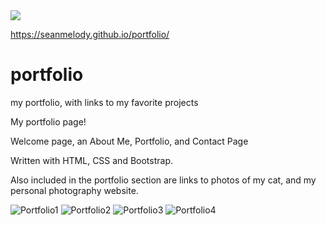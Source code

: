 <img src="https://img.shields.io/badge/LICENSE-mit-green"/>

https://seanmelody.github.io/portfolio/


# portfolio
my portfolio, with links to my favorite projects

My portfolio page!

Welcome page, an About Me, Portfolio, and Contact Page

Written with HTML, CSS and Bootstrap.

Also included in the portfolio section are links to photos of my cat, and my personal photography website.

![Portfolio1](https://user-images.githubusercontent.com/68625400/99891609-91b3fe00-2c20-11eb-8809-2c1c7329cc41.png)
![Portfolio2](https://user-images.githubusercontent.com/68625400/99891610-92e52b00-2c20-11eb-9715-01a151dc979a.png)
![Portfolio3](https://user-images.githubusercontent.com/68625400/99891611-94165800-2c20-11eb-9197-3bd598331581.png)
![Portfolio4](https://user-images.githubusercontent.com/68625400/99891612-95478500-2c20-11eb-8179-63c08c7febfb.png)
